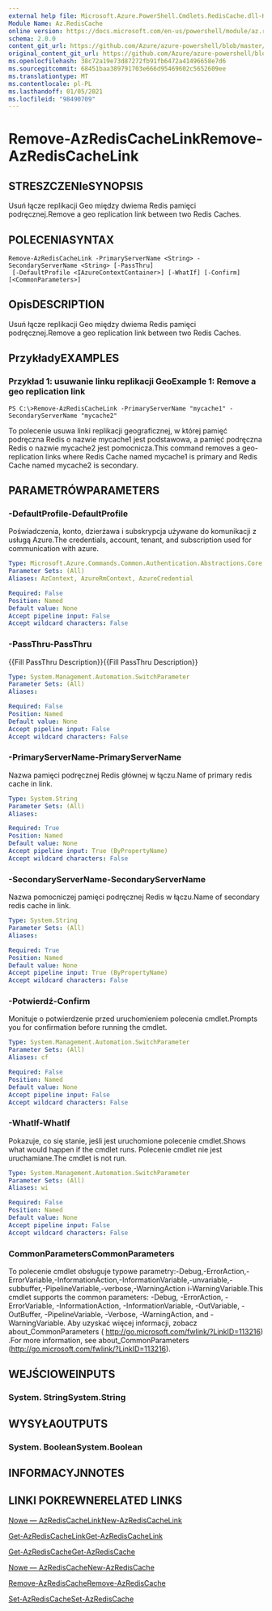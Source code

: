 ```yaml
---
external help file: Microsoft.Azure.PowerShell.Cmdlets.RedisCache.dll-Help.xml
Module Name: Az.RedisCache
online version: https://docs.microsoft.com/en-us/powershell/module/az.rediscache/remove-azrediscachelink
schema: 2.0.0
content_git_url: https://github.com/Azure/azure-powershell/blob/master/src/RedisCache/RedisCache/help/Remove-AzRedisCacheLink.md
original_content_git_url: https://github.com/Azure/azure-powershell/blob/master/src/RedisCache/RedisCache/help/Remove-AzRedisCacheLink.md
ms.openlocfilehash: 38c72a19e73d87272fb91fb6472a41496658e7d6
ms.sourcegitcommit: 68451baa389791703e666d95469602c5652609ee
ms.translationtype: MT
ms.contentlocale: pl-PL
ms.lasthandoff: 01/05/2021
ms.locfileid: "98490709"
---
```

# <span data-ttu-id="08c4d-101">Remove-AzRedisCacheLink</span><span class="sxs-lookup"><span data-stu-id="08c4d-101">Remove-AzRedisCacheLink</span></span>

## <span data-ttu-id="08c4d-102">STRESZCZENIe</span><span class="sxs-lookup"><span data-stu-id="08c4d-102">SYNOPSIS</span></span>
<span data-ttu-id="08c4d-103">Usuń łącze replikacji Geo między dwiema Redis pamięci podręcznej.</span><span class="sxs-lookup"><span data-stu-id="08c4d-103">Remove a geo replication link between two Redis Caches.</span></span>

## <span data-ttu-id="08c4d-104">POLECENIA</span><span class="sxs-lookup"><span data-stu-id="08c4d-104">SYNTAX</span></span>

```
Remove-AzRedisCacheLink -PrimaryServerName <String> -SecondaryServerName <String> [-PassThru]
 [-DefaultProfile <IAzureContextContainer>] [-WhatIf] [-Confirm] [<CommonParameters>]
```

## <span data-ttu-id="08c4d-105">Opis</span><span class="sxs-lookup"><span data-stu-id="08c4d-105">DESCRIPTION</span></span>
<span data-ttu-id="08c4d-106">Usuń łącze replikacji Geo między dwiema Redis pamięci podręcznej.</span><span class="sxs-lookup"><span data-stu-id="08c4d-106">Remove a geo replication link between two Redis Caches.</span></span>

## <span data-ttu-id="08c4d-107">Przykłady</span><span class="sxs-lookup"><span data-stu-id="08c4d-107">EXAMPLES</span></span>

### <span data-ttu-id="08c4d-108">Przykład 1: usuwanie linku replikacji Geo</span><span class="sxs-lookup"><span data-stu-id="08c4d-108">Example 1: Remove a geo replication link</span></span>
```
PS C:\>Remove-AzRedisCacheLink -PrimaryServerName "mycache1" -SecondaryServerName "mycache2"
```

<span data-ttu-id="08c4d-109">To polecenie usuwa linki replikacji geograficznej, w której pamięć podręczna Redis o nazwie mycache1 jest podstawowa, a pamięć podręczna Redis o nazwie mycache2 jest pomocnicza.</span><span class="sxs-lookup"><span data-stu-id="08c4d-109">This command removes a geo-replication links where Redis Cache named mycache1 is primary and Redis Cache named mycache2 is secondary.</span></span>

## <span data-ttu-id="08c4d-110">PARAMETRÓW</span><span class="sxs-lookup"><span data-stu-id="08c4d-110">PARAMETERS</span></span>

### <span data-ttu-id="08c4d-111">-DefaultProfile</span><span class="sxs-lookup"><span data-stu-id="08c4d-111">-DefaultProfile</span></span>
<span data-ttu-id="08c4d-112">Poświadczenia, konto, dzierżawa i subskrypcja używane do komunikacji z usługą Azure.</span><span class="sxs-lookup"><span data-stu-id="08c4d-112">The credentials, account, tenant, and subscription used for communication with azure.</span></span>

```yaml
Type: Microsoft.Azure.Commands.Common.Authentication.Abstractions.Core.IAzureContextContainer
Parameter Sets: (All)
Aliases: AzContext, AzureRmContext, AzureCredential

Required: False
Position: Named
Default value: None
Accept pipeline input: False
Accept wildcard characters: False
```

### <span data-ttu-id="08c4d-113">-PassThru</span><span class="sxs-lookup"><span data-stu-id="08c4d-113">-PassThru</span></span>
<span data-ttu-id="08c4d-114">{{Fill PassThru Description}}</span><span class="sxs-lookup"><span data-stu-id="08c4d-114">{{Fill PassThru Description}}</span></span>

```yaml
Type: System.Management.Automation.SwitchParameter
Parameter Sets: (All)
Aliases:

Required: False
Position: Named
Default value: None
Accept pipeline input: False
Accept wildcard characters: False
```

### <span data-ttu-id="08c4d-115">-PrimaryServerName</span><span class="sxs-lookup"><span data-stu-id="08c4d-115">-PrimaryServerName</span></span>
<span data-ttu-id="08c4d-116">Nazwa pamięci podręcznej Redis głównej w łączu.</span><span class="sxs-lookup"><span data-stu-id="08c4d-116">Name of primary redis cache in link.</span></span>

```yaml
Type: System.String
Parameter Sets: (All)
Aliases:

Required: True
Position: Named
Default value: None
Accept pipeline input: True (ByPropertyName)
Accept wildcard characters: False
```

### <span data-ttu-id="08c4d-117">-SecondaryServerName</span><span class="sxs-lookup"><span data-stu-id="08c4d-117">-SecondaryServerName</span></span>
<span data-ttu-id="08c4d-118">Nazwa pomocniczej pamięci podręcznej Redis w łączu.</span><span class="sxs-lookup"><span data-stu-id="08c4d-118">Name of secondary redis cache in link.</span></span>

```yaml
Type: System.String
Parameter Sets: (All)
Aliases:

Required: True
Position: Named
Default value: None
Accept pipeline input: True (ByPropertyName)
Accept wildcard characters: False
```

### <span data-ttu-id="08c4d-119">-Potwierdź</span><span class="sxs-lookup"><span data-stu-id="08c4d-119">-Confirm</span></span>
<span data-ttu-id="08c4d-120">Monituje o potwierdzenie przed uruchomieniem polecenia cmdlet.</span><span class="sxs-lookup"><span data-stu-id="08c4d-120">Prompts you for confirmation before running the cmdlet.</span></span>

```yaml
Type: System.Management.Automation.SwitchParameter
Parameter Sets: (All)
Aliases: cf

Required: False
Position: Named
Default value: None
Accept pipeline input: False
Accept wildcard characters: False
```

### <span data-ttu-id="08c4d-121">-WhatIf</span><span class="sxs-lookup"><span data-stu-id="08c4d-121">-WhatIf</span></span>
<span data-ttu-id="08c4d-122">Pokazuje, co się stanie, jeśli jest uruchomione polecenie cmdlet.</span><span class="sxs-lookup"><span data-stu-id="08c4d-122">Shows what would happen if the cmdlet runs.</span></span>
<span data-ttu-id="08c4d-123">Polecenie cmdlet nie jest uruchamiane.</span><span class="sxs-lookup"><span data-stu-id="08c4d-123">The cmdlet is not run.</span></span>

```yaml
Type: System.Management.Automation.SwitchParameter
Parameter Sets: (All)
Aliases: wi

Required: False
Position: Named
Default value: None
Accept pipeline input: False
Accept wildcard characters: False
```

### <span data-ttu-id="08c4d-124">CommonParameters</span><span class="sxs-lookup"><span data-stu-id="08c4d-124">CommonParameters</span></span>
<span data-ttu-id="08c4d-125">To polecenie cmdlet obsługuje typowe parametry:-Debug,-ErrorAction,-ErrorVariable,-InformationAction,-InformationVariable,-unvariable,-subbuffer,-PipelineVariable,-verbose,-WarningAction i-WarningVariable.</span><span class="sxs-lookup"><span data-stu-id="08c4d-125">This cmdlet supports the common parameters: -Debug, -ErrorAction, -ErrorVariable, -InformationAction, -InformationVariable, -OutVariable, -OutBuffer, -PipelineVariable, -Verbose, -WarningAction, and -WarningVariable.</span></span> <span data-ttu-id="08c4d-126">Aby uzyskać więcej informacji, zobacz about_CommonParameters ( http://go.microsoft.com/fwlink/?LinkID=113216) .</span><span class="sxs-lookup"><span data-stu-id="08c4d-126">For more information, see about_CommonParameters (http://go.microsoft.com/fwlink/?LinkID=113216).</span></span>

## <span data-ttu-id="08c4d-127">WEJŚCIOWE</span><span class="sxs-lookup"><span data-stu-id="08c4d-127">INPUTS</span></span>

### <span data-ttu-id="08c4d-128">System. String</span><span class="sxs-lookup"><span data-stu-id="08c4d-128">System.String</span></span>

## <span data-ttu-id="08c4d-129">WYSYŁA</span><span class="sxs-lookup"><span data-stu-id="08c4d-129">OUTPUTS</span></span>

### <span data-ttu-id="08c4d-130">System. Boolean</span><span class="sxs-lookup"><span data-stu-id="08c4d-130">System.Boolean</span></span>

## <span data-ttu-id="08c4d-131">INFORMACYJN</span><span class="sxs-lookup"><span data-stu-id="08c4d-131">NOTES</span></span>

## <span data-ttu-id="08c4d-132">LINKI POKREWNE</span><span class="sxs-lookup"><span data-stu-id="08c4d-132">RELATED LINKS</span></span>

[<span data-ttu-id="08c4d-133">Nowe — AzRedisCacheLink</span><span class="sxs-lookup"><span data-stu-id="08c4d-133">New-AzRedisCacheLink</span></span>](./New-AzRedisCacheLink.md)

[<span data-ttu-id="08c4d-134">Get-AzRedisCacheLink</span><span class="sxs-lookup"><span data-stu-id="08c4d-134">Get-AzRedisCacheLink</span></span>](./Get-AzRedisCacheLink.md)

[<span data-ttu-id="08c4d-135">Get-AzRedisCache</span><span class="sxs-lookup"><span data-stu-id="08c4d-135">Get-AzRedisCache</span></span>](./Get-AzRedisCache.md)

[<span data-ttu-id="08c4d-136">Nowe — AzRedisCache</span><span class="sxs-lookup"><span data-stu-id="08c4d-136">New-AzRedisCache</span></span>](./New-AzRedisCache.md)

[<span data-ttu-id="08c4d-137">Remove-AzRedisCache</span><span class="sxs-lookup"><span data-stu-id="08c4d-137">Remove-AzRedisCache</span></span>](./Remove-AzRedisCache.md)

[<span data-ttu-id="08c4d-138">Set-AzRedisCache</span><span class="sxs-lookup"><span data-stu-id="08c4d-138">Set-AzRedisCache</span></span>](./Set-AzRedisCache.md)